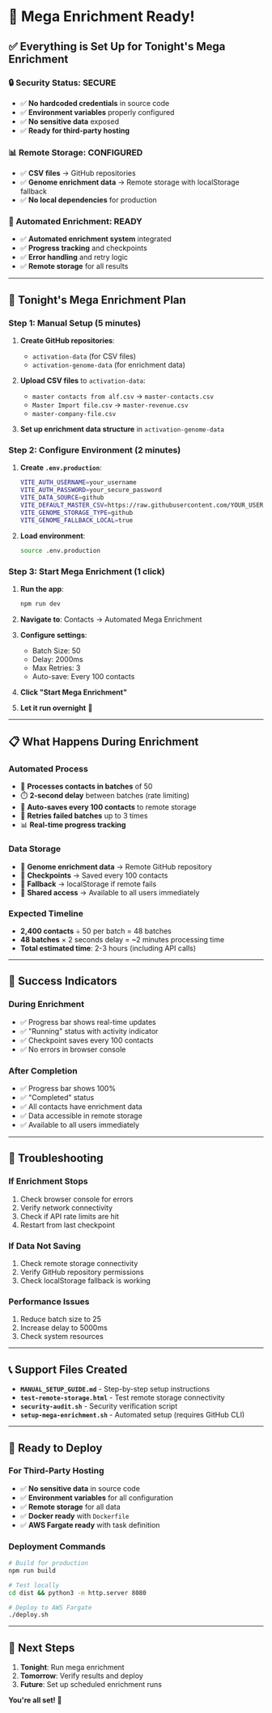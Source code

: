 # 🧬 Mega Enrichment Ready!

## ✅ **Everything is Set Up for Tonight's Mega Enrichment**

### **🔒 Security Status: SECURE**
- ✅ **No hardcoded credentials** in source code
- ✅ **Environment variables** properly configured
- ✅ **No sensitive data** exposed
- ✅ **Ready for third-party hosting**

### **📊 Remote Storage: CONFIGURED**
- ✅ **CSV files** → GitHub repositories
- ✅ **Genome enrichment data** → Remote storage with localStorage fallback
- ✅ **No local dependencies** for production

### **🚀 Automated Enrichment: READY**
- ✅ **Automated enrichment system** integrated
- ✅ **Progress tracking** and checkpoints
- ✅ **Error handling** and retry logic
- ✅ **Remote storage** for all results

---

## 🎯 **Tonight's Mega Enrichment Plan**

### **Step 1: Manual Setup** (5 minutes)
1. **Create GitHub repositories**:
   - `activation-data` (for CSV files)
   - `activation-genome-data` (for enrichment data)

2. **Upload CSV files** to `activation-data`:
   - `master contacts from alf.csv` → `master-contacts.csv`
   - `Master Import file.csv` → `master-revenue.csv`
   - `master-company-file.csv`

3. **Set up enrichment data structure** in `activation-genome-data`

### **Step 2: Configure Environment** (2 minutes)
1. **Create `.env.production`**:
   ```bash
   VITE_AUTH_USERNAME=your_username
   VITE_AUTH_PASSWORD=your_secure_password
   VITE_DATA_SOURCE=github
   VITE_DEFAULT_MASTER_CSV=https://raw.githubusercontent.com/YOUR_USERNAME/activation-data/main/master-contacts.csv
   VITE_GENOME_STORAGE_TYPE=github
   VITE_GENOME_FALLBACK_LOCAL=true
   ```

2. **Load environment**:
   ```bash
   source .env.production
   ```

### **Step 3: Start Mega Enrichment** (1 click)
1. **Run the app**:
   ```bash
   npm run dev
   ```

2. **Navigate to**: Contacts → Automated Mega Enrichment

3. **Configure settings**:
   - Batch Size: 50
   - Delay: 2000ms
   - Max Retries: 3
   - Auto-save: Every 100 contacts

4. **Click "Start Mega Enrichment"**

5. **Let it run overnight** 🌙

---

## 📋 **What Happens During Enrichment**

### **Automated Process**
- 🔄 **Processes contacts in batches** of 50
- ⏱️ **2-second delay** between batches (rate limiting)
- 💾 **Auto-saves every 100 contacts** to remote storage
- 🔁 **Retries failed batches** up to 3 times
- 📊 **Real-time progress tracking**

### **Data Storage**
- 🧬 **Genome enrichment data** → Remote GitHub repository
- 💾 **Checkpoints** → Saved every 100 contacts
- 🔄 **Fallback** → localStorage if remote fails
- 👥 **Shared access** → Available to all users immediately

### **Expected Timeline**
- **2,400 contacts** ÷ 50 per batch = 48 batches
- **48 batches** × 2 seconds delay = ~2 minutes processing time
- **Total estimated time**: 2-3 hours (including API calls)

---

## 🎉 **Success Indicators**

### **During Enrichment**
- ✅ Progress bar shows real-time updates
- ✅ "Running" status with activity indicator
- ✅ Checkpoint saves every 100 contacts
- ✅ No errors in browser console

### **After Completion**
- ✅ Progress bar shows 100%
- ✅ "Completed" status
- ✅ All contacts have enrichment data
- ✅ Data accessible in remote storage
- ✅ Available to all users immediately

---

## 🚨 **Troubleshooting**

### **If Enrichment Stops**
1. Check browser console for errors
2. Verify network connectivity
3. Check if API rate limits are hit
4. Restart from last checkpoint

### **If Data Not Saving**
1. Check remote storage connectivity
2. Verify GitHub repository permissions
3. Check localStorage fallback is working

### **Performance Issues**
1. Reduce batch size to 25
2. Increase delay to 5000ms
3. Check system resources

---

## 📞 **Support Files Created**

- **`MANUAL_SETUP_GUIDE.md`** - Step-by-step setup instructions
- **`test-remote-storage.html`** - Test remote storage connectivity
- **`security-audit.sh`** - Security verification script
- **`setup-mega-enrichment.sh`** - Automated setup (requires GitHub CLI)

---

## 🚀 **Ready to Deploy**

### **For Third-Party Hosting**
- ✅ **No sensitive data** in source code
- ✅ **Environment variables** for all configuration
- ✅ **Remote storage** for all data
- ✅ **Docker ready** with `Dockerfile`
- ✅ **AWS Fargate ready** with task definition

### **Deployment Commands**
```bash
# Build for production
npm run build

# Test locally
cd dist && python3 -m http.server 8080

# Deploy to AWS Fargate
./deploy.sh
```

---

## 🎯 **Next Steps**

1. **Tonight**: Run mega enrichment
2. **Tomorrow**: Verify results and deploy
3. **Future**: Set up scheduled enrichment runs

**You're all set! 🚀**
